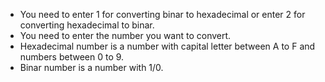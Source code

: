 * You need to enter 1 for converting binar to hexadecimal or enter 2 for converting hexadecimal to binar.
* You need to enter the number you want to convert.
* Hexadecimal number is a number with capital letter between A to F and numbers between 0 to 9.
* Binar number is a number with 1/0.

